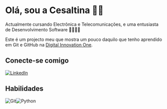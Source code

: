 # Olá, sou a Cesaltina 👋🏾

Actualmente cursando Electrônica e Telecomunicações, e uma entusiasta de Desenvolvimento Software 👩🏾‍💻💜

Este é um projecto meu que mostra um pouco daquilo que tenho aprendido em Git e GitHub na [Digital Innovation One](https://www.dio.me/).


## Conecte-se comigo
[![LinkedIn](https://img.shields.io/badge/LinkedIn-0077B5?style=for-the-badge&logo=linkedin&logoColor=purple)](https://www.linkedin.com/in/cesaltinafilipe?utm_source=share&utm_campaign=share_via&utm_content=profile&utm_medium=android_app)



## Habilidades

![Git](https://img.shields.io/badge/GIT-E44C30?style=for-the-badge&logo=git&logoColor=purple)![Python](https://img.shields.io/badge/python-3670A0?style=for-the-badge&logo=python&logoColor=ffdd54) 

<!---
Cesalty01/Cesalty01 is a ✨ special ✨ repository because its `README.md` (this file) appears on your GitHub profile.
You can click the Preview link to take a look at your changes.
--->
